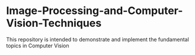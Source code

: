 # Image-Processing-and-Computer-Vision-Techniques
This repository is intended to demonstrate and implement the fundamental topics in Computer Vision
